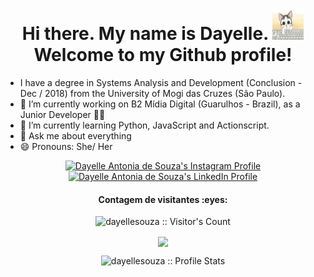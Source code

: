 <h1 align=center> Hi there. My name is Dayelle. <img src="./cat.gif" height="50" width="50"/><br/> Welcome to my Github profile! </h1>

* I have a degree in Systems Analysis and Development (Conclusion - Dec / 2018) from the University of Mogi das Cruzes (São Paulo).
* 🔭 I’m currently working on B2 Mídia Digital (Guarulhos - Brazil), as a Junior Developer 🎉🎉
* 🌱 I’m currently learning Python, JavaScript and Actionscript.
* 💬 Ask me about everything
* 😄 Pronouns: She/ Her


<p align="center">
  <a href="https://www.instagram.com/daaysweet_/">
    <img src="https://www.vectorlogo.zone/logos/instagram/instagram-icon.svg" alt="Dayelle Antonia de Souza's Instagram Profile" height="30" width="30">
  </a>
    <a href="https://www.linkedin.com/in/dayellesouza/">
    <img src="https://www.vectorlogo.zone/logos/linkedin/linkedin-icon.svg" alt="Dayelle Antonia de Souza's LinkedIn Profile" height="30" width="30">
  </a></p>
<h4 align="center">Contagem de visitantes :eyes:</h4>
<p align="center"><img src="https://profile-counter.glitch.me/{dayellesouza}/count.svg" alt="dayellesouza :: Visitor's Count" /></p>
<p align="center">
<a href="https://github.com/ahampriyanshu">
<img align="center" src="https://github-readme-stats.vercel.app/api/top-langs/?username=dayellesouza&hide_border=true&langs_count=10&layout=compact&theme=dracula" />
</a>
</p>
<p align="center"><img src="https://github-readme-stats.vercel.app/api?username=dayellesouza&show_icons=true&theme=synthwave" alt="dayellesouza :: Profile Stats" /></p>

<!--
**dayellesouza/dayellesouza** is a ✨ _special_ ✨ repository because its `README.md` (this file) appears on your GitHub profile.

Here are some ideas to get you started:

- 🔭 I’m currently working on ...
- 🌱 I’m currently learning ...
- 👯 I’m looking to collaborate on ...
- 🤔 I’m looking for help with ...
- 💬 Ask me about ...
- 📫 How to reach me: ...
- 😄 Pronouns: ...
- ⚡ Fun fact: ...
-->
